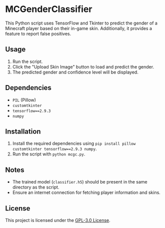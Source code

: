 # MCGenderClassifier

This Python script uses TensorFlow and Tkinter to predict the gender of a Minecraft player based on their in-game skin. Additionally, it provides a feature to report false positives.

## Usage

1. Run the script.
2. Click the "Upload Skin Image" button to load and predict the gender.
3. The predicted gender and confidence level will be displayed.

## Dependencies

- `PIL` (Pillow)
- `customtkinter`
- `tensorflow==2.9.3`
- `numpy`


## Installation

1. Install the required dependencies using `pip install pillow customtkinter tensorflow==2.9.3 numpy`.
2. Run the script with `python mcgc.py`.

## Notes

- The trained model (`classifier.h5`) should be present in the same directory as the script.
- Ensure an internet connection for fetching player information and skins.

## License

This project is licensed under the [GPL-3.0 License](LICENSE).
